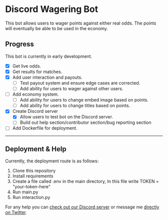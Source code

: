 # Discord Wagering Bot
This bot allows users to wager points against either real odds. The points will eventually be able to be used in the economy.

## Progress ##
This bot is currently in early development.

- [x] Get live odds.
- [x] Get results for matches.
- [x] Add user interaction and payouts.
    - [ ] Test payout system and ensure edge cases are corrected.
    - [ ] Add ability for users to wager against other users.
- [ ] Add economy system.
    - [ ] Add ability for users to change embed image based on points.
    - [ ] Add ability for users to change titles based on points.

- [x] Create Discord server    
    - [x] Allow users to test bot on the Discord server.
    - [ ] Build out help section/contributor section/bug reporting section

- [ ] Add Dockerfile for deployment.
---
## Deployment & Help ##

Currently, the deployment route is as follows:

1. Clone this repository
2. Install requirements
3. Create a file called .env in the main directory, In this file write TOKEN = "your-token-here"
4. Run main.py
5. Run interaction.py

For any help you can [check out our Discord server](https://discord.gg/TKGHtwVETT) or message me [directly on Twitter](https://twitter.com/JonathanRJoyner).
